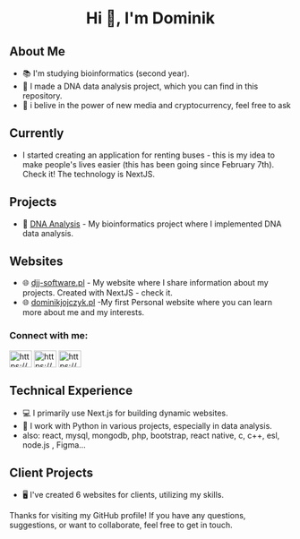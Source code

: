 <h1 align="center">Hi 👋, I'm Dominik</h1>

## About Me
- 📚 I'm studying bioinformatics (second year).
- 🧬 I made a DNA data analysis project, which you can find in this repository.
- 💪 i belive in the power of new media and cryptocurrency, feel free to ask

## Currently
- I started creating an application for renting buses - this is my idea to make people's lives easier (this has been going since February 7th). Check it! The technology is NextJS.


## Projects
- 🧪 [DNA Analysis](https://github.com/Gho2st/Bioinformatic-Analyse-Dna) - My bioinformatics project where I implemented DNA data analysis.
## Websites
- 🌐 [djj-software.pl](https://djj-software.pl) - My website where I share information about my projects. Created with NextJS - check it.
- 🌐 [dominikjojczyk.pl](https://dominikjojczyk.pl) -My first Personal website where you can learn more about me and my interests.
 
<h3 align="left">Connect with me:</h3>
<p align="left">
<a href="https://www.linkedin.com/in/dominikjojczyk/" target="blank"><img align="center" src="https://raw.githubusercontent.com/rahuldkjain/github-profile-readme-generator/master/src/images/icons/Social/linked-in-alt.svg" alt="https://www.linkedin.com/in/dominikjojczyk/" height="30" width="40" /></a>
<a href="https://www.facebook.com/profile.php?id=100001548255715" target="blank"><img align="center" src="https://raw.githubusercontent.com/rahuldkjain/github-profile-readme-generator/master/src/images/icons/Social/facebook.svg" alt="https://www.facebook.com/profile.php?id=100001548255715" height="30" width="40" /></a>
<a href="https://www.instagram.com/dominik_jojczyk_/" target="blank"><img align="center" src="https://raw.githubusercontent.com/rahuldkjain/github-profile-readme-generator/master/src/images/icons/Social/instagram.svg" alt="https://www.instagram.com/dominik_jojczyk_/" height="30" width="40" /></a>
</p>

## Technical Experience
- 💻 I primarily use Next.js for building dynamic websites.
- 🐍 I work with Python in various projects, especially in data analysis.
- also: react, mysql, mongodb, php, bootstrap, react native, c, c++, esl, node.js , Figma...

## Client Projects
- 🖥️ I've created 6 websites for clients, utilizing my skills.

Thanks for visiting my GitHub profile! If you have any questions, suggestions, or want to collaborate, feel free to get in touch.
